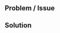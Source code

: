 ## Problem / Issue

<!-- What is the problem this PR addresses? Link the issue if available. -->
<!-- 例: Closes #123 -->

## Solution

<!-- Briefly describe how the problem is solved in this PR. -->
